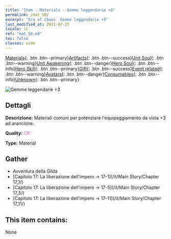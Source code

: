 ```yaml
---
title: "Item - Materials - Gemme leggendarie +3"
permalink: /mat_58/
excerpt: "Era of Chaos  Gemme leggendarie +3"
last_modified_at: 2021-07-27
locale: it
ref: "mat_58.md"
toc: false
classes: wide
---
```

 [Materials](/ItemsIT/){: .btn .btn--primary}[Artifacts](/ItemsIT/Artifacts/){: .btn .btn--success}[Unit Soul](/ItemsIT/UnitSoul/){: .btn .btn--warning}[Unit Awakening](/ItemsIT/UnitAwakening/){: .btn .btn--danger}[Hero Soul](/ItemsIT/HeroSoul/){: .btn .btn--info}[Hero Skill](/ItemsIT/HeroSkill/){: .btn .btn--primary}[Gift](/ItemsIT/Gift/){: .btn .btn--success}[Event related](/ItemsIT/Events/){: .btn .btn--warning}[Avatars](/ItemsIT/Avatars/){: .btn .btn--danger}[Consumables](/ItemsIT/Consumables/){: .btn .btn--info}[Unknown](/ItemsIT/Unknown/){: .btn .btn--primary}

 ![Gemme leggendarie +3](/images/t/i_cailiao_baoshi2.png)

## Dettagli
 **Descrizione:** Materiali comuni per potenziare l'equipaggiamento da viola +3 ad arancione.

 **Quality:** <span style="color: #DA70D6">OK</span>

 **Type:** Material

## Gather

*    Avventura della Gilda 
*    [Capitolo 17: La liberazione dell'impero -> 17-1](/it/Main Story/Chapter 17_1/) 
*    [Capitolo 17: La liberazione dell'impero -> 17-5](/it/Main Story/Chapter 17_5/) 
*    [Capitolo 17: La liberazione dell'impero -> 17-11](/it/Main Story/Chapter 17_11/) 

## This item contains:

  None

